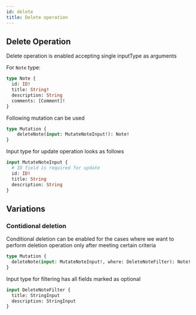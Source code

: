 ```yaml
---
id: delete
title: Delete operation
---
```


## Delete Operation

Delete operation is enabled accepting single inputType as arguments

For `Note` type:

```graphql
type Note {
  id: ID!
  title: String!
  description: String
  comments: [Comment]!
}
```

Following mutation can be used

```graphql
type Mutation {
    deleteNote(input: MutateNoteInput!): Note!
}
```

Input type for update operation looks as follows

```graphql
input MutateNoteInput {
  # ID field is required for update
  id: ID!
  title: String
  description: String
}
```

## Variations

### Contidional deletion

Conditional deletion can be enabled for the cases where we want to perform deletion 
operation only after meeting certain criteria

```graphql
type Mutation {
  deleteNote(input: MutateNoteInput!, where: DeleteNoteFilter): Note!
}
```

Input type for filtering has all fields marked as optional

```graphql
input DeleteNoteFilter {
  title: StringInput
  description: StringInput
}
```
